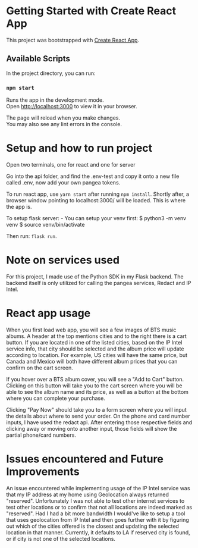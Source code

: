 # Getting Started with Create React App

This project was bootstrapped with [Create React App](https://github.com/facebook/create-react-app).

## Available Scripts

In the project directory, you can run:

### `npm start`

Runs the app in the development mode.\
Open [http://localhost:3000](http://localhost:3000) to view it in your browser.

The page will reload when you make changes.\
You may also see any lint errors in the console.

# Setup and how to run project

Open two terminals, one for react and one for server

Go into the api folder, and find the .env-test and copy it onto a new file called .env, now add your own pangea tokens.

To run react app, use `yarn start` after running `npm install`. Shortly after, a browser window pointing to localhost:3000/ will be loaded. This is where the app is.

To setup flask server:
    - You can setup your venv first: 
    $ python3 -m venv venv
    $ source venv/bin/activate

Then run: `flask run`.

# Note on services used

For this project, I made use of the Python SDK in my Flask backend. The backend itself is only utilized for calling the pangea services, Redact and IP Intel.

# React app usage

When you first load web app, you will see a few images of BTS music albums. A header at the top mentions cities and to the right there is a cart button. If you are located in one of the listed cities, based on the IP Intel service info, that city should be selected and the album price will update according to location. For example, US cities will have the same price, but Canada and Mexico will both have different album prices that you can confirm on the cart screen.

If you hover over a BTS album cover, you will see a "Add to Cart" button. Clicking on this button will take you to the cart screen where you will be able to see the album name and its price, as well as a button at the bottom where you can complete your purchase.

Clicking "Pay Now" should take you to a form screen where you will input the details about where to send your order. On the phone and card number inputs, I have used the redact api. After entering those respective fields and clicking away or moving onto another input, those fields will show the partial phone/card numbers.

# Issues encountered and Future Improvements

An issue encountered while implementing usage of the IP Intel service was that my IP address at my home using Geolocation always returned "reserved". Unfortunately I was not able to test other internet services to test other locations or to confirm that not all locations are indeed marked as "reserved". Had I had a bit more bandwidth I would've like to setup a tool that uses geolocation from IP Intel and then goes further with it by figuring out which of the cities offered is the closest and updating the selected location in that manner. Currently, it defaults to LA if reserved city is found, or if city is not one of the selected locations.